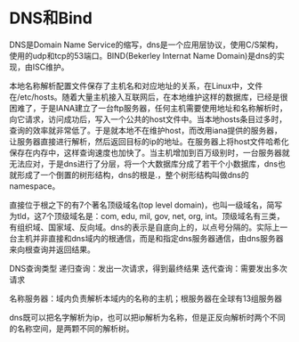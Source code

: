 # DNS和Bind

DNS是Domain Name Service的缩写，dns是一个应用层协议，使用C/S架构，使用的udp和tcp的53端口。BIND(Bekerley Internat Name Domain)是dns的实现，由ISC维护。

本地名称解析配置文件保存了主机名和对应地址的关系，在Linux中，文件在/etc/hosts。随着大量主机接入互联网后，在本地维护这样的数据库，已经是很困难了，于是IANA建立了一台ftp服务器，任何主机需要使用地址和名称解析时，向它请求，访问成功后，写入一个公共的host文件中。当本地hosts条目过多时，查询的效率就非常低了。于是就本地不在维护host，而改用iana提供的服务器，让服务器直接进行解析，然后返回目标的ip的地址。在服务器上将host文件哈希化保存在内存中，这样查询速度也加快了。当主机增加到百万级别时，一台服务器就无法应对，于是dns进行了分层，将一个大数据库分成了若干个小数据库，dns也就形成了一个倒置的树形结构，dns的根是.，整个树形结构叫做dns的namespace。

直接位于根之下的有7个著名顶级域名(top level domain)，也叫一级域名，简写为tld，这7个顶级域名是：com, edu, mil, gov, net, org, int。顶级域名有三类，有组织域、国家域、反向域。dns的表示是自底向上的，以点号分隔的。实际上一台主机并非直接和dns域内的根通信，而是和指定dns服务器通信，由dns服务器来向根查询并返回结果。

DNS查询类型
递归查询：发出一次请求，得到最终结果
迭代查询：需要发出多次请求

名称服务器：域内负责解析本域内的名称的主机；根服务器在全球有13组服务器

dns既可以把名字解析为ip，也可以把ip解析为名称，但是正反向解析时两个不同的名称空间，是两颗不同的解析树。